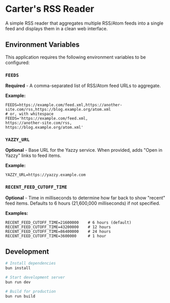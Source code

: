 # Carter's RSS Reader

A simple RSS reader that aggregates multiple RSS/Atom feeds into a single feed and displays them in a clean web interface.

## Environment Variables

This application requires the following environment variables to be configured:

### `FEEDS`
**Required** - A comma-separated list of RSS/Atom feed URLs to aggregate.

**Example:**
```
FEEDS=https://example.com/feed.xml,https://another-site.com/rss,https://blog.example.org/atom.xml
# or, with whitespace
FEEDS='https://example.com/feed.xml,
https://another-site.com/rss,
https://blog.example.org/atom.xml'
```

### `YAZZY_URL`
**Optional** - Base URL for the Yazzy service. When provided, adds "Open in Yazzy" links to feed items.

**Example:**
```
YAZZY_URL=https://yazzy.example.com
```

### `RECENT_FEED_CUTOFF_TIME`
**Optional** - Time in milliseconds to determine how far back to show "recent" feed items. Defaults to 6 hours (21,600,000 milliseconds) if not specified.

**Examples:**
```
RECENT_FEED_CUTOFF_TIME=21600000    # 6 hours (default)
RECENT_FEED_CUTOFF_TIME=43200000    # 12 hours
RECENT_FEED_CUTOFF_TIME=86400000    # 24 hours
RECENT_FEED_CUTOFF_TIME=3600000     # 1 hour
```

## Development

```bash
# Install dependencies
bun install

# Start development server
bun run dev

# Build for production
bun run build
```
